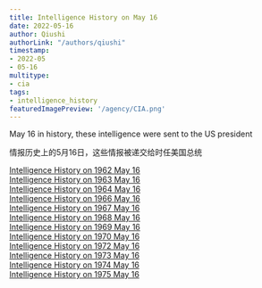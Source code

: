 ```yaml
---
title: Intelligence History on May 16
date: 2022-05-16
author: Qiushi 
authorLink: "/authors/qiushi"
timestamp: 
- 2022-05
- 05-16
multitype: 
- cia
tags: 
- intelligence_history
featuredImagePreview: '/agency/CIA.png'
---
```



May 16 in history, these intelligence were sent to the US president

情报历史上的5月16日，这些情报被递交给时任美国总统

<!--more-->







[Intelligence History on 1962 May 16](/dailybrief/1962-05-16)   
[Intelligence History on 1963 May 16](/dailybrief/1963-05-16)   
[Intelligence History on 1964 May 16](/dailybrief/1964-05-16)   
[Intelligence History on 1966 May 16](/dailybrief/1966-05-16)   
[Intelligence History on 1967 May 16](/dailybrief/1967-05-16)   
[Intelligence History on 1968 May 16](/dailybrief/1968-05-16)   
[Intelligence History on 1969 May 16](/dailybrief/1969-05-16)   
[Intelligence History on 1970 May 16](/dailybrief/1970-05-16)   
[Intelligence History on 1972 May 16](/dailybrief/1972-05-16)   
[Intelligence History on 1973 May 16](/dailybrief/1973-05-16)   
[Intelligence History on 1974 May 16](/dailybrief/1974-05-16)   
[Intelligence History on 1975 May 16](/dailybrief/1975-05-16)   
